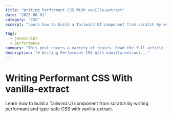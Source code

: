 ```yaml
---
title: "Writing Performant CSS With vanilla-extract"
date: "2025-06-01"
category: "CSS"
excerpt: "Learn how to build a Tailwind UI component from scratch by writing performant and type-safe CSS with vanilla-extract."

tags:
  - javascript
  - performance
summary: "This post covers a variety of topics. Read the full article for more details."
description: "# Writing Performant CSS With vanilla-extract..."
---
```

# Writing Performant CSS With vanilla-extract

Learn how to build a Tailwind UI component from scratch by writing performant and type-safe CSS with vanilla-extract.